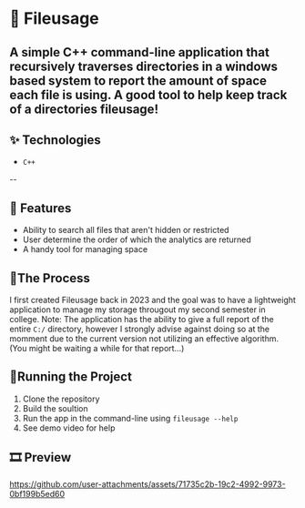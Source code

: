 # 💾 Fileusage

A simple C++ command-line application that recursively traverses directories in a windows based system to report the amount of
space each file is using. A good tool to help keep track of a directories fileusage!
---

## ✨ Technologies

- `C++`

--

## 🚀 Features

- Ability to search all files that aren't hidden or restricted
- User determine the order of which the analytics are returned
- A handy tool for managing space

## 📍The Process

I first created Fileusage back in 2023 and the goal was to have a lightweight application to manage my storage througout my second semester in college.
Note: The application has the ability to give a full report of the entire `C:/` directory, however I strongly advise against doing so at the momment due to the current 
version not utilizing an effective algorithm. (You might be waiting a while for that report...)

## 🚦Running the Project

1. Clone the repository
2. Build the soultion
3. Run the app in the command-line using `fileusage --help`
4. See demo video for help

## 🎞️ Preview

https://github.com/user-attachments/assets/71735c2b-19c2-4992-9973-0bf199b5ed60

